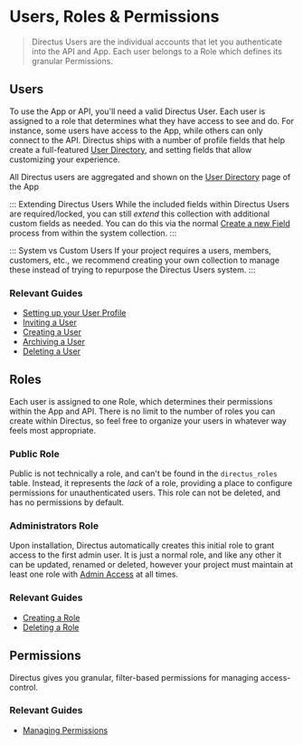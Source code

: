 # Users, Roles & Permissions

> Directus Users are the individual accounts that let you authenticate into the API and App. Each
> user belongs to a Role which defines its granular Permissions.

## Users

To use the App or API, you'll need a valid Directus User. Each user is assigned to a role that
determines what they have access to see and do. For instance, some users have access to the App,
while others can only connect to the API. Directus ships with a number of profile fields that help
create a full-featured [User Directory](#), and setting fields that allow customizing your
experience.

All Directus users are aggregated and shown on the [User Directory](#) page of the App

::: Extending Directus Users While the included fields within Directus Users are required/locked,
you can still _extend_ this collection with additional custom fields as needed. You can do this via
the normal [Create a new Field](#) process from within the system collection. :::

::: System vs Custom Users If your project requires a users, members, customers, etc., we recommend
creating your own collection to manage these instead of trying to repurpose the Directus Users
system. :::

### Relevant Guides

-   [Setting up your User Profile](#)
-   [Inviting a User](#)
-   [Creating a User](#)
-   [Archiving a User](#)
-   [Deleting a User](#)

## Roles

Each user is assigned to one Role, which determines their permissions within the App and API. There
is no limit to the number of roles you can create within Directus, so feel free to organize your
users in whatever way feels most appropriate.

### Public Role

Public is not technically a role, and can't be found in the `directus_roles` table. Instead, it
represents the _lack_ of a role, providing a place to configure permissions for unauthenticated
users. This role can not be deleted, and has no permissions by default.

### Administrators Role

Upon installation, Directus automatically creates this initial role to grant access to the first
admin user. It is just a normal role, and like any other it can be updated, renamed or deleted,
however your project must maintain at least one role with [Admin Access](#) at all times.

### Relevant Guides

-   [Creating a Role](#)
-   [Deleting a Role](#)

## Permissions

Directus gives you granular, filter-based permissions for managing access-control.

### Relevant Guides

-   [Managing Permissions](#)
